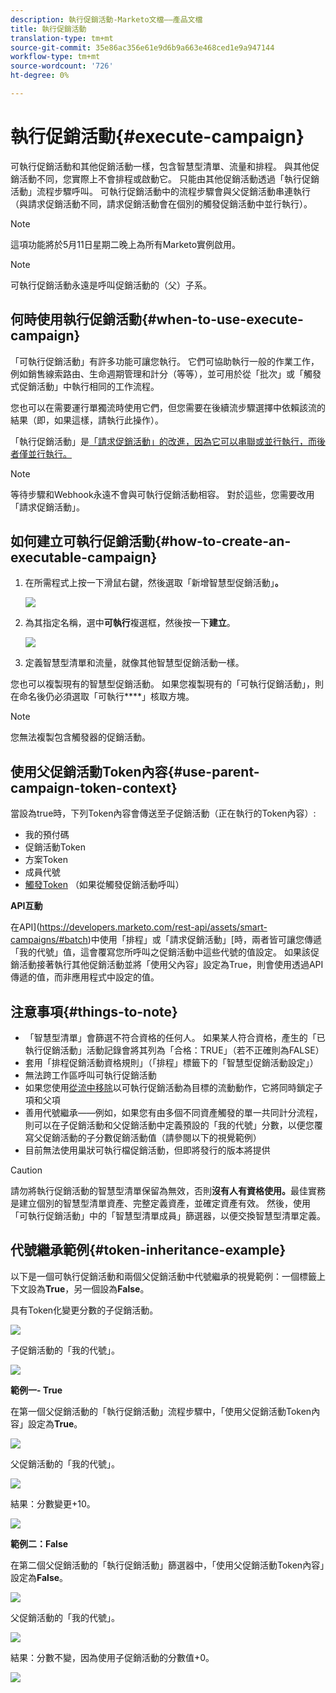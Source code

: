 ```yaml
---
description: 執行促銷活動-Marketo文檔——產品文檔
title: 執行促銷活動
translation-type: tm+mt
source-git-commit: 35e86ac356e61e9d6b9a663e468ced1e9a947144
workflow-type: tm+mt
source-wordcount: '726'
ht-degree: 0%

---
```


# 執行促銷活動{#execute-campaign}

可執行促銷活動和其他促銷活動一樣，包含智慧型清單、流量和排程。 與其他促銷活動不同，您實際上不會排程或啟動它。 只能由其他促銷活動透過「執行促銷活動」流程步驟呼叫。 可執行促銷活動中的流程步驟會與父促銷活動串連執行（與請求促銷活動不同，請求促銷活動會在個別的觸發促銷活動中並行執行）。

>[!NOTE]
>
>這項功能將於5月11日星期二晚上為所有Marketo實例啟用。

>[!NOTE]
>
>可執行促銷活動永遠是呼叫促銷活動的（父）子系。

## 何時使用執行促銷活動{#when-to-use-execute-campaign}

「可執行促銷活動」有許多功能可讓您執行。 它們可協助執行一般的作業工作，例如銷售線索路由、生命週期管理和計分（等等），並可用於從「批次」或「觸發式促銷活動」中執行相同的工作流程。

您也可以在需要運行單獨流時使用它們，但您需要在後續流步驟選擇中依賴該流的結果（即，如果這樣，請執行此操作）。

「執行促銷活動」是[「請求促銷活動」的改進，因為它可以串聯或並行執行，而後者僅並行執行。](/help/marketo/product-docs/core-marketo-concepts/smart-campaigns/flow-actions/request-campaign.md)

>[!NOTE]
>
>等待步驟和Webhook永遠不會與可執行促銷活動相容。 對於這些，您需要改用「請求促銷活動」。

## 如何建立可執行促銷活動{#how-to-create-an-executable-campaign}

1. 在所需程式上按一下滑鼠右鍵，然後選取「新增智慧型促銷活動」**。**

   ![](assets/execute-campaign-1.png)

1. 為其指定名稱，選中&#x200B;**可執行**&#x200B;複選框，然後按一下&#x200B;**建立**。

   ![](assets/execute-campaign-2.png)

1. 定義智慧型清單和流量，就像其他智慧型促銷活動一樣。

您也可以複製現有的智慧型促銷活動。 如果您複製現有的「可執行促銷活動」，則在命名後仍必須選取「可執行&#x200B;****」核取方塊。

>[!NOTE]
>
>您無法複製包含觸發器的促銷活動。

## 使用父促銷活動Token內容{#use-parent-campaign-token-context}

當設為true時，下列Token內容會傳送至子促銷活動（正在執行的Token內容）:

* 我的預付碼
* 促銷活動Token
* 方案Token
* 成員代號
* [觸發Token](/help/marketo/product-docs/marketo-sales-insight/msi-for-salesforce/features/tabs-in-the-msi-panel/interesting-moments/trigger-tokens-for-interesting-moments.md) （如果從觸發促銷活動呼叫）

**API互動**

在API](https://developers.marketo.com/rest-api/assets/smart-campaigns/#batch)中使用「排程」或「請求促銷活動」[時，兩者皆可讓您傳遞「我的代號」值，這會覆寫您所呼叫之促銷活動中這些代號的值設定。 如果該促銷活動接著執行其他促銷活動並將「使用父內容」設定為True，則會使用透過API傳遞的值，而非應用程式中設定的值。

## 注意事項{#things-to-note}

* 「智慧型清單」會篩選不符合資格的任何人。 如果某人符合資格，產生的「已執行促銷活動」活動記錄會將其列為「合格：TRUE」（若不正確則為FALSE）
* 套用「排程促銷活動資格規則」（「排程」標籤下的「智慧型促銷活動設定」）
* 無法跨工作區呼叫可執行促銷活動
* 如果您使用[從流中移除](/help/marketo/product-docs/core-marketo-concepts/smart-campaigns/flow-actions/remove-from-flow.md)以可執行促銷活動為目標的流動動作，它將同時鎖定子項和父項
* 善用代號繼承——例如，如果您有由多個不同資產觸發的單一共同計分流程，則可以在子促銷活動和父促銷活動中定義預設的「我的代號」分數，以便您覆寫父促銷活動的子分數促銷活動值（請參閱以下的視覺範例）
* 目前無法使用巢狀可執行檔促銷活動，但即將發行的版本將提供

>[!CAUTION]
>
>請勿將執行促銷活動的智慧型清單保留為無效，否則&#x200B;**沒有人有資格使用。**&#x200B;最佳實務是建立個別的智慧型清單資產、完整定義資產，並確定資產有效。 然後，使用「可執行促銷活動」中的「智慧型清單成員」篩選器，以便交換智慧型清單定義。

## 代號繼承範例{#token-inheritance-example}

以下是一個可執行促銷活動和兩個父促銷活動中代號繼承的視覺範例：一個標籤上下文設為&#x200B;**True**，另一個設為&#x200B;**False**。

具有Token化變更分數的子促銷活動。

![](assets/execute-campaign-3.png)

子促銷活動的「我的代號」。

![](assets/execute-campaign-4.png)

**範例一- True**

在第一個父促銷活動的「執行促銷活動」流程步驟中，「使用父促銷活動Token內容」設定為&#x200B;**True**。

![](assets/execute-campaign-5.png)

父促銷活動的「我的代號」。

![](assets/execute-campaign-6.png)

結果：分數變更+10。

![](assets/execute-campaign-7.png)

**範例二：False**

在第二個父促銷活動的「執行促銷活動」篩選器中，「使用父促銷活動Token內容」設定為&#x200B;**False**。

![](assets/execute-campaign-8.png)

父促銷活動的「我的代號」。

![](assets/execute-campaign-9.png)

結果：分數不變，因為使用子促銷活動的分數值+0。

![](assets/execute-campaign-10.png)
